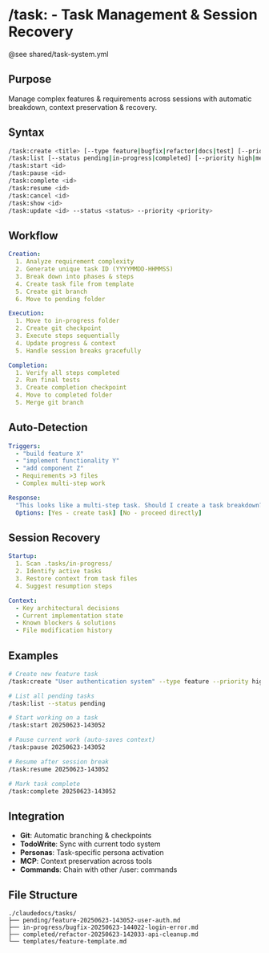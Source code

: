 # /task: - Task Management & Session Recovery

@see shared/task-system.yml

## Purpose

Manage complex features & requirements across sessions with automatic breakdown, context preservation & recovery.

## Syntax

```bash
/task:create <title> [--type feature|bugfix|refactor|docs|test] [--priority high|medium|low]
/task:list [--status pending|in-progress|completed] [--priority high|medium|low]
/task:start <id>
/task:pause <id>
/task:complete <id>
/task:resume <id>
/task:cancel <id>
/task:show <id>
/task:update <id> --status <status> --priority <priority>
```

## Workflow

```yaml
Creation:
  1. Analyze requirement complexity
  2. Generate unique task ID (YYYYMMDD-HHMMSS)
  3. Break down into phases & steps
  4. Create task file from template
  5. Create git branch
  6. Move to pending folder

Execution:
  1. Move to in-progress folder
  2. Create git checkpoint
  3. Execute steps sequentially
  4. Update progress & context
  5. Handle session breaks gracefully

Completion:
  1. Verify all steps completed
  2. Run final tests
  3. Create completion checkpoint
  4. Move to completed folder
  5. Merge git branch
```

## Auto-Detection

```yaml
Triggers:
  - "build feature X"
  - "implement functionality Y"
  - "add component Z"
  - Requirements >3 files
  - Complex multi-step work

Response:
  "This looks like a multi-step task. Should I create a task breakdown?"
  Options: [Yes - create task] [No - proceed directly]
```

## Session Recovery

```yaml
Startup:
  1. Scan .tasks/in-progress/
  2. Identify active tasks
  3. Restore context from task files
  4. Suggest resumption steps

Context:
  - Key architectural decisions
  - Current implementation state
  - Known blockers & solutions
  - File modification history
```

## Examples

```bash
# Create new feature task
/task:create "User authentication system" --type feature --priority high

# List all pending tasks
/task:list --status pending

# Start working on a task
/task:start 20250623-143052

# Pause current work (auto-saves context)
/task:pause 20250623-143052

# Resume after session break
/task:resume 20250623-143052

# Mark task complete
/task:complete 20250623-143052
```

## Integration

- **Git**: Automatic branching & checkpoints
- **TodoWrite**: Sync with current todo system
- **Personas**: Task-specific persona activation
- **MCP**: Context preservation across tools
- **Commands**: Chain with other /user: commands

## File Structure

```
./claudedocs/tasks/
├── pending/feature-20250623-143052-user-auth.md
├── in-progress/bugfix-20250623-144022-login-error.md
├── completed/refactor-20250623-142033-api-cleanup.md
└── templates/feature-template.md
```
